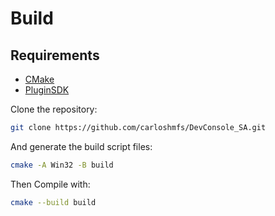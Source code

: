 # Build

## Requirements

* [CMake](https://cmake.org/download/)
* [PluginSDK](https://github.com/DK22Pac/plugin-sdk)

Clone the repository:
```bash
git clone https://github.com/carloshmfs/DevConsole_SA.git
```

And generate the build script files:

```bash
cmake -A Win32 -B build
```

Then Compile with:
```bash
cmake --build build
```
